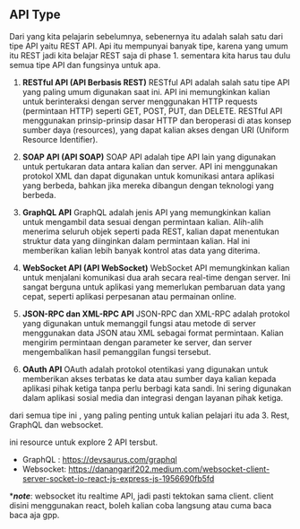 ## API Type
Dari yang kita pelajarin sebelumnya, sebenernya itu adalah salah satu dari tipe API yaitu REST API. Api itu mempunyai banyak tipe, karena yang umum itu REST jadi kita belajar REST saja di phase 1. sementara kita harus tau dulu semua tipe API dan fungsinya untuk apa.

1. **RESTful API (API Berbasis REST)**
RESTful API adalah salah satu tipe API yang paling umum digunakan saat ini. API ini memungkinkan kalian untuk berinteraksi dengan server menggunakan HTTP requests (permintaan HTTP) seperti GET, POST, PUT, dan DELETE. RESTful API menggunakan prinsip-prinsip dasar HTTP dan beroperasi di atas konsep sumber daya (resources), yang dapat kalian akses dengan URI (Uniform Resource Identifier).

2. **SOAP API (API SOAP)**
SOAP API adalah tipe API lain yang digunakan untuk pertukaran data antara kalian dan server. API ini menggunakan protokol XML dan dapat digunakan untuk komunikasi antara aplikasi yang berbeda, bahkan jika mereka dibangun dengan teknologi yang berbeda.

3. **GraphQL API**
GraphQL adalah jenis API yang memungkinkan kalian untuk mengambil data sesuai dengan permintaan kalian. Alih-alih menerima seluruh objek seperti pada REST, kalian dapat menentukan struktur data yang diinginkan dalam permintaan kalian. Hal ini memberikan kalian lebih banyak kontrol atas data yang diterima.

4. **WebSocket API (API WebSocket)**
WebSocket API memungkinkan kalian untuk menjalani komunikasi dua arah secara real-time dengan server. Ini sangat berguna untuk aplikasi yang memerlukan pembaruan data yang cepat, seperti aplikasi perpesanan atau permainan online.

5. **JSON-RPC dan XML-RPC API**
JSON-RPC dan XML-RPC adalah protokol yang digunakan untuk memanggil fungsi atau metode di server menggunakan data JSON atau XML sebagai format permintaan. Kalian mengirim permintaan dengan parameter ke server, dan server mengembalikan hasil pemanggilan fungsi tersebut.

6. **OAuth API**
OAuth adalah protokol otentikasi yang digunakan untuk memberikan akses terbatas ke data atau sumber daya kalian kepada aplikasi pihak ketiga tanpa perlu berbagi kata sandi. Ini sering digunakan dalam aplikasi sosial media dan integrasi dengan layanan pihak ketiga.

dari semua tipe ini , yang paling penting untuk kalian pelajari itu ada 3.  Rest, GraphQL dan websocket.

ini resource untuk explore 2 API tersbut.
- GraphQL : https://devsaurus.com/graphql
- Websocket: https://danangarif202.medium.com/websocket-client-server-socket-io-react-js-express-js-1956690fb5fd

****note***: websocket itu realtime API, jadi pasti tektokan sama client. client disini menggunakan react, boleh kalian coba langsung atau cuma baca baca aja gpp.
